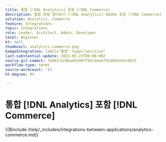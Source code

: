 ```yaml
---
title: 통합 [!DNL Analytics] 포함 [!DNL Commerce]
description: 통합 방법 알아보기 [!DNL Analytics] Adobe 포함 [!DNL Commerce] .
solution: Analytics, Commerce
feature: Integrations
topic: Integrations
role: Leader, Architect, Admin, Developer
level: Beginner
kt: null
thumbnail: analytics-commerce.png
badgeIntegration: label="통합" type="positive"
last-substantial-update: 2023-05-23T00:00:00Z
source-git-commit: 7ed617ac0ba6b340ff94cdee47914645e0ec6615
workflow-type: tm+mt
source-wordcount: '11'
ht-degree: 9%

---
```



# 통합 [!DNL Analytics] 포함 [!DNL Commerce]

{{$include /help/_includes/integrations-between-applications/analytics-commerce.md}}
